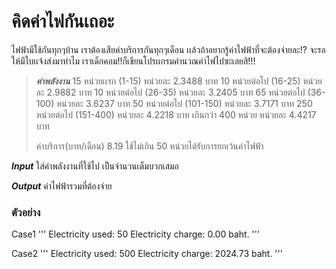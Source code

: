# คิดค่าไฟกันเถอะ #

ไฟฟ้ามีใช้กันทุกๆบ้าน เราต้องเสียค่าบริการกันทุกๆเดือน เเล้วถ้าอยากรู้ค่าไฟฟ้าที่จะต้องจ่ายละ!? จะรอให้มีใบเเจ้งส่งมาทำไม เราเด็กคอม!!ก็เขียนโปรเเกรมคำนวณค่าไฟไปซะเลยสิ!!!

> ***ค่าพลังงาน***
> 15 หน่วยเเรก (1-15)           หน่วยละ     2.3488 บาท
> 10 หน่วยต่อไป (16-25)         หน่วยละ     2.9882 บาท
> 10 หน่วยต่อไป (26-35)         หน่วยละ     3.2405 บาท
> 65 หน่วยต่อไป (36-100)        หน่วยละ     3.6237 บาท
> 50 หน่วยต่อไป (101-150)       หน่วยละ     3.7171 บาท
> 250 หน่วยต่อไป (151-400)      หน่วยละ     4.2218 บาท
> เกินกว่า 400 หน่วย              หน่วยละ     4.4217 บาท
>
> ค่าบริการ(บาท/เดือน)      8.19
> ใช้ไม่เกิน 50 หน่วยได้รับการยกเว้นค่าไฟฟ้า

***Input***
ใส่ค่าพลังงานที่ใช้ไป เป็นจำนวนเต็มบวกเสมอ

***Output***
ค่าไฟฟ้ารวมที่ต้องจ่าย

### ตัวอย่าง ###

Case1
'''
Electricity used: 50
Electricity charge: 0.00 baht. 
'''

Case2
'''
Electricity used: 500
Electricity charge: 2024.73 baht. 
'''
